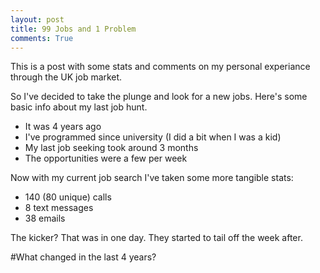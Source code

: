 ```yaml
---
layout: post
title: 99 Jobs and 1 Problem
comments: True
---
```


<p class="message">
This is a post with some stats and comments on my personal experiance through the UK job market.
</p>

So I've decided to take the plunge and look for a new jobs. Here's some basic info about my last job hunt.

* It was 4 years ago
* I've programmed since university (I did a bit when I was a kid)
* My last job seeking took around 3 months
* The opportunities were a few per week


Now with my current job search I've taken some more tangible stats:

* 140 (80 unique) calls
* 8 text messages
* 38 emails

The kicker? That was in one day. They started to tail off the week after.

#What changed in the last 4 years?

